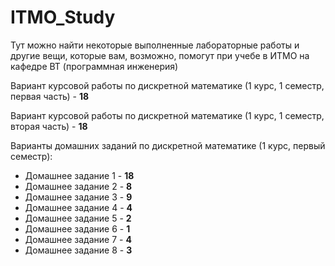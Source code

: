 # ITMO_Study
Тут можно найти некоторые выполненные лабораторные работы и другие вещи, которые вам, возможно, помогут при учебе в ИТМО на кафедре ВТ (программная инженерия)

Вариант курсовой работы по дискретной математике (1 курс, 1 семестр, первая часть) - **18**

Вариант курсовой работы по дискретной математике (1 курс, 1 семестр, вторая часть) - **18**

Варианты домашних заданий по дискретной математике (1 курс, первый семестр):
* Домашнее задание 1 - **18**
* Домашнее задание 2 - **8**
* Домашнее задание 3 - **9**
* Домашнее задание 4 - **4**
* Домашнее задание 5 - **2**
* Домашнее задание 6 - **1**
* Домашнее задание 7 - **4**
* Домашнее задание 8 - **3**
